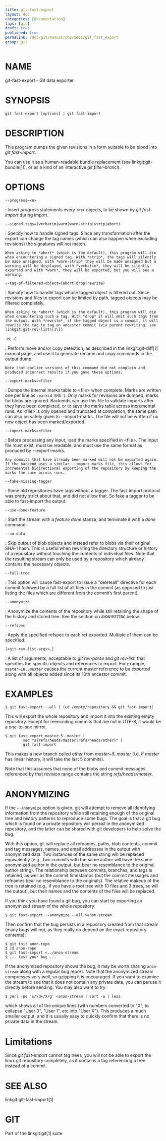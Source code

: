 ```yaml
---
title: git-fast-export
layout: doc
categories: [documentation]
tags: [git]
draft: true
published: true
permalink: /doc/git/manual/ch2/sec1/git_fast_export
group: git
---
```


NAME
====

git-fast-export - Git data exporter

SYNOPSIS
========

    git fast-export [options] | git fast-import

DESCRIPTION
===========

This program dumps the given revisions in a form suitable to be piped into *git fast-import*.

You can use it as a human-readable bundle replacement (see linkgit:git-bundle\[1\]), or as a kind of an interactive *git filter-branch*.

OPTIONS
=======

`--progress=<n>`

:   Insert *progress* statements every &lt;n&gt; objects, to be shown by *git fast-import* during import.

`--signed-tags=(verbatim|warn|warn-strip|strip|abort)`

:   Specify how to handle signed tags. Since any transformation after the export can change the tag names (which can also happen when excluding revisions) the signatures will not match.

    When asking to *abort* (which is the default), this program will die when encountering a signed tag. With *strip*, the tags will silently be made unsigned, with *warn-strip* they will be made unsigned but a warning will be displayed, with *verbatim*, they will be silently exported and with *warn*, they will be exported, but you will see a warning.

`--tag-of-filtered-object=(abort|drop|rewrite)`

:   Specify how to handle tags whose tagged object is filtered out. Since revisions and files to export can be limited by path, tagged objects may be filtered completely.

    When asking to *abort* (which is the default), this program will die when encountering such a tag. With *drop* it will omit such tags from the output. With *rewrite*, if the tagged object is a commit, it will rewrite the tag to tag an ancestor commit (via parent rewriting; see linkgit:git-rev-list\[1\])

`-M`; `-C`

:   Perform move and/or copy detection, as described in the linkgit:git-diff\[1\] manual page, and use it to generate rename and copy commands in the output dump.

    Note that earlier versions of this command did not complain and produced incorrect results if you gave these options.

`--export-marks=<file>`

:   Dumps the internal marks table to &lt;file&gt; when complete. Marks are written one per line as `:markid SHA-1`. Only marks for revisions are dumped; marks for blobs are ignored. Backends can use this file to validate imports after they have been completed, or to save the marks table across incremental runs. As &lt;file&gt; is only opened and truncated at completion, the same path can also be safely given to --import-marks. The file will not be written if no new object has been marked/exported.

`--import-marks=<file>`

:   Before processing any input, load the marks specified in &lt;file&gt;. The input file must exist, must be readable, and must use the same format as produced by --export-marks.

    Any commits that have already been marked will not be exported again. If the backend uses a similar --import-marks file, this allows for incremental bidirectional exporting of the repository by keeping the marks the same across runs.

`--fake-missing-tagger`

:   Some old repositories have tags without a tagger. The fast-import protocol was pretty strict about that, and did not allow that. So fake a tagger to be able to fast-import the output.

`--use-done-feature`

:   Start the stream with a *feature done* stanza, and terminate it with a *done* command.

`--no-data`

:   Skip output of blob objects and instead refer to blobs via their original SHA-1 hash. This is useful when rewriting the directory structure or history of a repository without touching the contents of individual files. Note that the resulting stream can only be used by a repository which already contains the necessary objects.

`--full-tree`

:   This option will cause fast-export to issue a "deleteall" directive for each commit followed by a full list of all files in the commit (as opposed to just listing the files which are different from the commit’s first parent).

`--anonymize`

:   Anonymize the contents of the repository while still retaining the shape of the history and stored tree. See the section on `ANONYMIZING` below.

`--refspec`

:   Apply the specified refspec to each ref exported. Multiple of them can be specified.

`[<git-rev-list-args>…]`

:   A list of arguments, acceptable to *git rev-parse* and *git rev-list*, that specifies the specific objects and references to export. For example, `master~10..master` causes the current master reference to be exported along with all objects added since its 10th ancestor commit.

EXAMPLES
========

    $ git fast-export --all | (cd /empty/repository && git fast-import)

This will export the whole repository and import it into the existing empty repository. Except for reencoding commits that are not in UTF-8, it would be a one-to-one mirror.

    $ git fast-export master~5..master |
            sed "s|refs/heads/master|refs/heads/other|" |
            git fast-import

This makes a new branch called *other* from *master~5..master* (i.e. if *master* has linear history, it will take the last 5 commits).

Note that this assumes that none of the blobs and commit messages referenced by that revision range contains the string *refs/heads/master*.

ANONYMIZING
===========

If the `--anonymize` option is given, git will attempt to remove all identifying information from the repository while still retaining enough of the original tree and history patterns to reproduce some bugs. The goal is that a git bug which is found on a private repository will persist in the anonymized repository, and the latter can be shared with git developers to help solve the bug.

With this option, git will replace all refnames, paths, blob contents, commit and tag messages, names, and email addresses in the output with anonymized data. Two instances of the same string will be replaced equivalently (e.g., two commits with the same author will have the same anonymized author in the output, but bear no resemblance to the original author string). The relationship between commits, branches, and tags is retained, as well as the commit timestamps (but the commit messages and refnames bear no resemblance to the originals). The relative makeup of the tree is retained (e.g., if you have a root tree with 10 files and 3 trees, so will the output), but their names and the contents of the files will be replaced.

If you think you have found a git bug, you can start by exporting an anonymized stream of the whole repository:

    $ git fast-export --anonymize --all >anon-stream

Then confirm that the bug persists in a repository created from that stream (many bugs will not, as they really do depend on the exact repository contents):

    $ git init anon-repo
    $ cd anon-repo
    $ git fast-import <../anon-stream
    $ ... test your bug ...

If the anonymized repository shows the bug, it may be worth sharing `anon-stream` along with a regular bug report. Note that the anonymized stream compresses very well, so gzipping it is encouraged. If you want to examine the stream to see that it does not contain any private data, you can peruse it directly before sending. You may also want to try:

    $ perl -pe 's/\d+/X/g' <anon-stream | sort -u | less

which shows all of the unique lines (with numbers converted to "X", to collapse "User 0", "User 1", etc into "User X"). This produces a much smaller output, and it is usually easy to quickly confirm that there is no private data in the stream.

Limitations
===========

Since *git fast-import* cannot tag trees, you will not be able to export the linux.git repository completely, as it contains a tag referencing a tree instead of a commit.

SEE ALSO
========

linkgit:git-fast-import\[1\]

GIT
===

Part of the linkgit:git\[1\] suite
